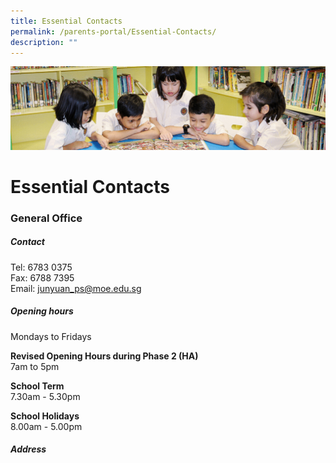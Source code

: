 ```yaml
---
title: Essential Contacts
permalink: /parents-portal/Essential-Contacts/
description: ""
---
```

![](/images/banner.gif)

Essential Contacts
==================

### **General Office**

##### **Contact**
Tel: 6783 0375  
Fax: 6788 7395  
Email: [junyuan\_ps@moe.edu.sg](mailto:junyuan_ps@moe.edu.sg)

##### **Opening hours**
Mondays to Fridays  
  
**Revised Opening Hours during Phase 2 (HA)**  
7am to 5pm  
  
**School Term**  
7.30am - 5.30pm  
  
**School Holidays**  
8.00am - 5.00pm


##### **Address**